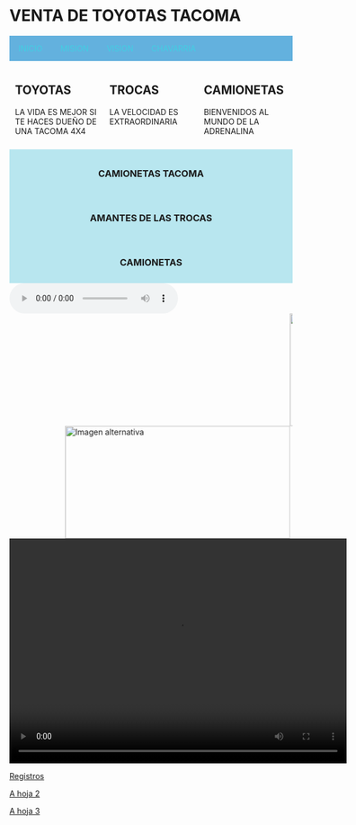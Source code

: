 <!DOCTYPE html>
<html lang="es">
<head>
<meta charset="UTF-8">
<title>CHAVARRIA</title>
<style>
/* Ejemplo de estilo básico para organizar */
.topnav {
  background-color: #63b1de;
  overflow: hidden;
}
.topnav a {
  float: left;
  color: #42cee3;
  padding: 14px 16px;
  text-decoration: none;
}
.row {
  display: flex;
}
.row__column {
  flex: 1;
  padding: 10px;
}
.footer {
  text-align: center;
  padding: 10px;
  background-color: #b8e6ef;
}
</style>
</head>
<body>

<h1>VENTA DE TOYOTAS TACOMA</h1>

<!-- Crear el menú -->
<div class="topnav">
  <a href="https://www.google.com/aclk?sa=L&ai=DChsSEwiH6MCxq_KPAxUDgVoFHbBnNzYYACICCAEQABoCdnU&co=1&ase=2&gclid=Cj0KCQjwrc7GBhCfARIsAHGcW5UL5rmU5gjW8acV8o9vFGlvwmWLQtno6ax6jUMgNvknLvCwO3GEGCwaAgKiEALw_wcB&cid=CAASN-Ro7bGI0veTHh9FWdBv-8L37YngKRZT06OcBE1UyTzMB0_kQpjQ2KBiZjvfmJWq95AW6VIbsoE&cce=2&category=acrcp_v1_32&sig=AOD64_0KthGjUUr4jkQfFikr3rKDv8Cgtg&q&nis=4&adurl&ved=2ahUKEwiM7ruxq_KPAxUNQjABHZXFEyMQ0Qx6BAgWEAE">INICIO</a>
  <a href="#">MISION</a>
  <a href="#">VISION</a>
  <a href="https://www.nintendo.com/us/">CHAVARRIA</a>
</div>

<!-- Cuerpo de la página -->
<div class="row">
  <div class="row__column side">
    <h2>TOYOTAS</h2>
    <p>LA VIDA ES MEJOR SI TE HACES DUEÑO DE UNA TACOMA 4X4</p>
  </div>
  <div class="row__column middle">
    <h2>TROCAS</h2>
    <p>LA VELOCIDAD ES EXTRAORDINARIA</p>
  </div>
  <div class="row__column side">
    <h2>CAMIONETAS</h2>
    <p>BIENVENIDOS AL MUNDO DE LA ADRENALINA</p>
  </div>
</div>

<!-- Pie de Página -->
<div class="footer">
  <h3>CAMIONETAS TACOMA</h3>
</div>

<div class="footer">
  <h3>AMANTES DE LAS TROCAS</h3>
</div>

<div class="footer">
  <h3>CAMIONETAS</h3>
</div>

<!-- Audio -->
<audio controls>
  <source src="lapaz.mp3" type="audio/mp3">
  Tu navegador no soporta audio HTML5.
</audio>

<!-- Imágenes en movimiento -->
<marquee>
  <img src="c:\Users\MINEDUCYT\Pictures\Screenshots\imagen de camioneta.png" width="400" height="200" alt="Imagen en movimiento">
</marquee>

<marquee behavior="alternate">
  <img src="c:\Users\MINEDUCYT\Pictures\Screenshots\camionetas tacoma .png" width="400" height="200"
       onmouseover="this.src='nip2.jpg'"
       onmouseout="this.src='Cari2.png'"
       alt="Imagen alternativa">
</marquee>

<!-- Video -->
<video width="600" height="400" controls>
  <source src="c:\Users\MINEDUCYT\Pictures\Screenshots\Video de camionetas tacoma.mp4" type="video/mp4">
</video>

<!-- Enlaces finales -->
<p><a href="Base Access China.html">Registros</a></p>
<p><a href="index.html">A hoja 2</a></p>
<p><a href="iindex.htm">A hoja 3</a></p>

</body>
</html>
